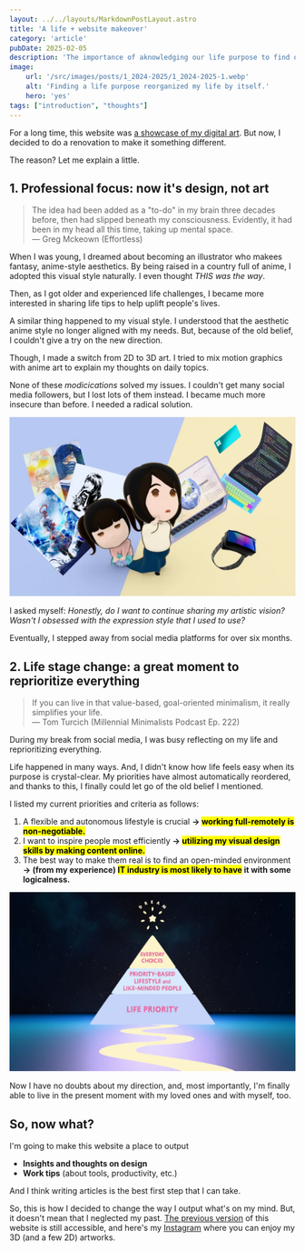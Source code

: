 ```yaml
---
layout: ../../layouts/MarkdownPostLayout.astro
title: 'A life + website makeover'
category: 'article'
pubDate: 2025-02-05
description: 'The importance of aknowledging our life purpose to find out which path we must take.'
image:
    url: '/src/images/posts/1_2024-2025/1_2024-2025-1.webp'
    alt: 'Finding a life purpose reorganized my life by itself.'
    hero: 'yes'
tags: ["introduction", "thoughts"]
---
```


For a long time, this website was <a href="https://v2024.erikaobama.com/" target="_blank">a showcase of my digital art</a>. But now, I decided to do a renovation to make it something different.

The reason? Let me explain a little.

## 1. Professional focus: now it's design, not art

> The idea had been added as a "to-do" in my brain three decades before, then had slipped beneath my consciousness. Evidently, it had been in my head all this time, taking up mental space.<br/>
> — Greg Mckeown (Effortless)

When I was young, I dreamed about becoming an illustrator who makees fantasy, anime-style aesthetics. By being raised in a country full of anime, I adopted this visual style naturally. I even thought *THIS was the way*. 

Then, as I got older and experienced life challenges, I became more interested in sharing life tips to help uplift people's lives.

A similar thing happened to my visual style. I understood that the aesthetic anime style no longer aligned with my needs. But, because of the old belief, I couldn't give a try on the new direction.

Though, I made a switch from 2D to 3D art. 
I tried to mix motion graphics with anime art to explain my thoughts on daily topics.

None of these *modicications* solved my issues. I couldn't get many social media followers, but I lost lots of them instead. I became much more insecure than before. I needed a radical solution.

![](/src/images/posts/1_2024-2025/1_2024-2025-2.webp)

I asked myself: 
*Honestly, do I want to continue sharing my artistic vision? Wasn't I obsessed with the expression style that I used to use?*

Eventually, I stepped away from social media platforms for over six months. 

## 2. Life stage change: a great moment to reprioritize everything

> If you can live in that value-based, goal-oriented minimalism, it really simplifies your life.<br/>
> — Tom Turcich (Millennial Minimalists Podcast Ep. 222)

During my break from social media, I was busy reflecting on my life and reprioritizing everything. 

Life happened in many ways. And, I didn't know how life feels easy when its purpose is crystal-clear. My priorities have almost automatically reordered, and thanks to this, I finally could let go of the old belief I mentioned.

I listed my current priorities and criteria as follows: 
1. A flexible and autonomous lifestyle is crucial **→ <mark class="hl-pink-lt">working full-remotely is non-negotiable.</mark>**
2. I want to inspire people most efficiently **→ <mark class="hl-pink-lt">utilizing my visual design skills by making content online.</mark>**
3. The best way to make them real is to find an open-minded environment **→ (from my experience) <mark class="hl-pink-lt">IT industry is most likely to have</mark> it with some logicalness.**

![](/src/images/posts/1_2024-2025/1_2024-2025-3.webp)

Now I have no doubts about my direction, and, most importantly, I'm finally able to live in the present moment with my loved ones and with myself, too.

## So, now what?

I'm going to make this website a place to output

- **Insights and thoughts on design**
- **Work tips** (about tools, productivity, etc.)

And I think writing articles is the best first step that I can take.

So, this is how I decided to change the way I output what's on my mind. But, it doesn't mean that I neglected my past. <a href="https://v2024.erikaobama.com/" target="_blank">The previous version</a> of this website is still accessible, and here's my <a href="https://instagram.com/erika.obama" target="_blank">Instagram</a> where you can enjoy my 3D (and a few 2D) artworks. 
